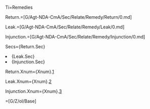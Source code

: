 Ti=Remedies

Return.=[G/Agt-NDA-CmA/Sec/Relate/Remedy/Return/0.md]

Leak.=[G/Agt-NDA-CmA/Sec/Relate/Remedy/Leak/0.md]

Injunction.=[G/Agt-NDA-CmA/Sec/Relate/Remedy/Injunction/0.md]

Secs={Return.Sec}<li>{Leak.Sec}<li>{Injunction.Sec}

Return.Xnum={Xnum}.<a href="#Relate.Remedy.Return.Sec" class="xref">1</a>

Leak.Xnum={Xnum}.<a href="#Relate.Remedy.Leak.Sec" class="xref">2</a>

Injunction.Xnum={Xnum}.<a href="#Relate.Remedy.Injunction.Sec" class="xref">3</a>

=[G/Z/ol/Base]
